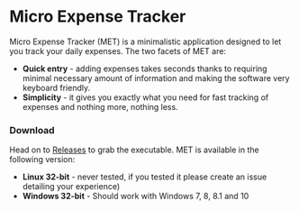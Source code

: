 # Micro Expense Tracker

Micro Expense Tracker (MET) is a minimalistic application designed to let you track your daily expenses. The two facets of MET are:
 
 - **Quick entry** - adding expenses takes seconds thanks to requiring minimal necessary amount of information and making the software very keyboard friendly.
 - **Simplicity** - it gives you exactly what you need for fast tracking of expenses and nothing more, nothing less.
 
### Download

Head on to [Releases](https://github.com/RetrocadeNet/MicroExpenseTracker/releases) to grab the executable. MET is available in the following version:

 - **Linux 32-bit** - never tested, if you tested it please create an issue detailing your experience)
 - **Windows 32-bit** - Should work with Windows 7, 8, 8.1 and 10 
